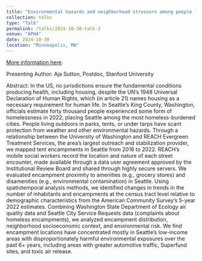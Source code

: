 ```yaml
---
title: "Environmental hazards and neighborhood stressors among people living outdoors in Seattle, Washington"
collection: talks
type: "Talk"
permalink: /talks/2024-10-30-talk-2
venue: "APHA"
date: 2024-10-30
location: "Minneapolis, MN"
---
```


[More information here]([http://example2.com](https://apha.confex.com/apha/2024/meetingapp.cgi/Paper/557370)).

Presenting Author: Aja Sutton, Postdoc, Stanford University



Abstract: In the US, no jurisdictions ensure the fundamental conditions producing health, including housing, despite the UN’s 1948 Universal Declaration of Human Rights, which (in article 21) names housing as a necessary requirement for human life. In Seattle’s King County, Washington, officials estimate forty thousand people experienced some form of homelessness in 2022, placing Seattle among the most homeless-burdened cities. People living outdoors in parks, tents, or under tarps have scant protection from weather and other environmental hazards. Through a relationship between the University of Washington and REACH Evergreen Treatment Services, the area’s largest outreach and stabilization provider, we mapped tent encampments in Seattle from 2016 to 2022. REACH’s mobile social workers record the location and nature of each street encounter, made available through a data user agreement approved by the Institutional Review Board and shared through highly secure servers. We evaluated encampment proximity to amenities (e.g., grocery stores) and disamenities (e.g., environmental contamination) in Seattle. Using spatiotemporal analysis methods, we identified changes in trends in the number of inhabitants and encampments at the census tract level relative to demographic characteristics from the American Community Survey’s 5-year 2022 estimates. Combining Washington State Department of Ecology air quality data and Seattle City Service Requests data (complaints about homeless encampments), we analyzed encampment distribution, neighborhood socioeconomic context, and environmental risk. We find encampment locations have concentrated mostly in Seattle’s low-income areas with disproportionately harmful environmental exposures over the past 6+ years, including areas with greater automotive traffic, Superfund sites, and toxic air release.
